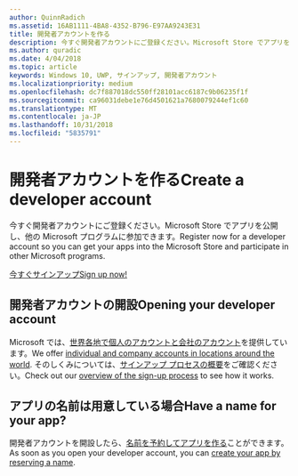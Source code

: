 ```yaml
---
author: QuinnRadich
ms.assetid: 16AB1111-4BA8-4352-B796-E97AA9243E31
title: 開発者アカウントを作る
description: 今すぐ開発者アカウントにご登録ください。Microsoft Store でアプリを公開し、他の Microsoft プログラムに参加できます。
ms.author: quradic
ms.date: 4/04/2018
ms.topic: article
keywords: Windows 10, UWP, サインアップ, 開発者アカウント
ms.localizationpriority: medium
ms.openlocfilehash: dc7f887018dc550ff28101acc6187c9b06235f1f
ms.sourcegitcommit: ca96031debe1e76d4501621a7680079244ef1c60
ms.translationtype: MT
ms.contentlocale: ja-JP
ms.lasthandoff: 10/31/2018
ms.locfileid: "5835791"
---
```

# <a name="create-a-developer-account"></a><span data-ttu-id="001e4-104">開発者アカウントを作る</span><span class="sxs-lookup"><span data-stu-id="001e4-104">Create a developer account</span></span>

<span data-ttu-id="001e4-105">今すぐ開発者アカウントにご登録ください。Microsoft Store でアプリを公開し、他の Microsoft プログラムに参加できます。</span><span class="sxs-lookup"><span data-stu-id="001e4-105">Register now for a developer account so you can get your apps into the Microsoft Store and participate in other Microsoft programs.</span></span>

[<span data-ttu-id="001e4-106">今すぐサインアップ</span><span class="sxs-lookup"><span data-stu-id="001e4-106">Sign up now!</span></span>](http://go.microsoft.com/fwlink/p/?LinkId=615100)

## <a name="opening-your-developer-account"></a><span data-ttu-id="001e4-107">開発者アカウントの開設</span><span class="sxs-lookup"><span data-stu-id="001e4-107">Opening your developer account</span></span>

<span data-ttu-id="001e4-108">Microsoft では、[世界各地で個人のアカウントと会社のアカウント](../publish/account-types-locations-and-fees.md)を提供しています。</span><span class="sxs-lookup"><span data-stu-id="001e4-108">We offer [individual and company accounts in locations around the world](../publish/account-types-locations-and-fees.md).</span></span> <span data-ttu-id="001e4-109">そのしくみについては、[サインアップ プロセスの概要](../publish/opening-a-developer-account.md)をご確認ください。</span><span class="sxs-lookup"><span data-stu-id="001e4-109">Check out our [overview of the sign-up process](../publish/opening-a-developer-account.md) to see how it works.</span></span>

## <a name="have-a-name-for-your-app"></a><span data-ttu-id="001e4-110">アプリの名前は用意している場合</span><span class="sxs-lookup"><span data-stu-id="001e4-110">Have a name for your app?</span></span>

<span data-ttu-id="001e4-111">開発者アカウントを開設したら、[名前を予約してアプリを作る](https://msdn.microsoft.com/library/windows/apps/JJ657967)ことができます。</span><span class="sxs-lookup"><span data-stu-id="001e4-111">As soon as you open your developer account, you can [create your app by reserving a name](https://msdn.microsoft.com/library/windows/apps/JJ657967).</span></span>

